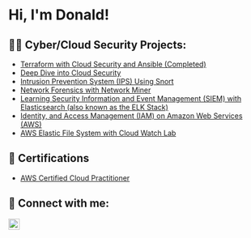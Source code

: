 <h1>Hi, I'm Donald! </h1>

<h2>👨‍💻 Cyber/Cloud Security Projects:</h2>

- [Terraform with Cloud Security and Ansible (Completed)](https://thecyberjorney.com/index.php/2022/08/13/project-terraform/)
- [Deep Dive into Cloud Security](https://thecyberjorney.com/index.php/2022/06/06/deep-dive-into-aws-security/)
- [Intrusion Prevention System (IPS) Using Snort](https://thecyberjorney.com/index.php/2021/07/21/snort-lab-from-my-bootcamp/)
- [Network Forensics with Network Miner](https://thecyberjorney.com/index.php/2021/10/17/network-forensics-with-network-miner/)
- [Learning Security Information and Event Management (SIEM) with Elasticsearch (also known as the ELK Stack)](https://thecyberjorney.com/index.php/2021/11/15/elk-stack-siem/)
- [Identity, and Access Management (IAM) on Amazon Web Services (AWS)](https://thecyberjorney.com/index.php/2021/11/23/identity-and-access-management-iam-on-amazon-web-services-aws/)
- [AWS Elastic File System with Cloud Watch Lab](https://thecyberjorney.com/index.php/2021/12/12/aws-elastic-file-system-with-cloud-watch-lab/)

<h2> 📄 Certifications </h2>

- [AWS Certified Cloud Practitioner](https://www.credly.com/badges/a0e5a31f-6d80-4bfa-be1c-1350b631ab40?source=linked_in_profile)
  
<h2> 🤳 Connect with me:</h2>

[<img align="left" alt="DonaldHunter | LinkedIn" width="22px" src="https://cdn.jsdelivr.net/npm/simple-icons@v3/icons/linkedin.svg" />][linkedin]


[linkedin]: https://www.linkedin.com/in/donald-hunter-000b2394/





